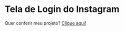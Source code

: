 <h1>Tela de Login do Instagram</h1>
<p>Quer conferir meu projeto? <a href="https://marciovpbarbosa.github.io/tela-de-login-instagram/">Clique aqui!</a></p>
